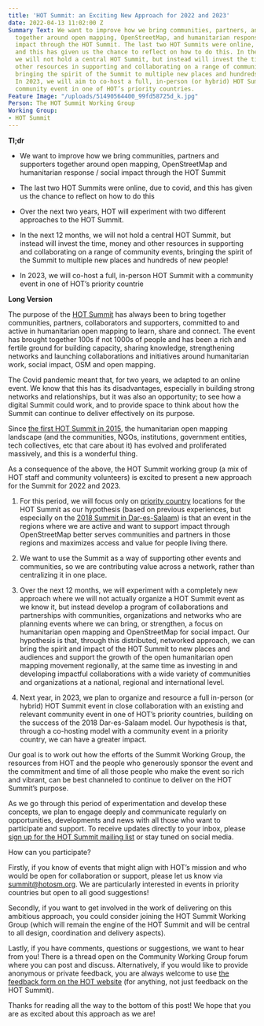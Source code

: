 ```yaml
---
title: 'HOT Summit: an Exciting New Approach for 2022 and 2023'
date: 2022-04-13 11:02:00 Z
Summary Text: We want to improve how we bring communities, partners, and supporters
  together around open mapping, OpenStreetMap, and humanitarian response / social
  impact through the HOT Summit. The last two HOT Summits were online, due to Covid,
  and this has given us the chance to reflect on how to do this. In the next 12 months,
  we will not hold a central HOT Summit, but instead will invest the time, money and
  other resources in supporting and collaborating on a range of community events,
  bringing the spirit of the Summit to multiple new places and hundreds of new people!
  In 2023, we will aim to co-host a full, in-person (or hybrid) HOT Summit with a
  community event in one of HOT’s priority countries.
Feature Image: "/uploads/51490564400_99fd58725d_k.jpg"
Person: The HOT Summit Working Group
Working Group:
- HOT Summit
---
```


**Tl;dr**

* We want to improve how we bring communities, partners and supporters together around open mapping, OpenStreetMap and humanitarian response / social impact through the HOT Summit

* The last two HOT Summits were online, due to covid, and this has given us the chance to reflect on how to do this

* Over the next two years, HOT will experiment with two different approaches to the HOT Summit.

* In the next 12 months, we will not hold a central HOT Summit, but instead will invest the time, money and other resources in supporting and collaborating on a range of community events, bringing the spirit of the Summit to multiple new places and hundreds of new people!

* In 2023, we will co-host a full, in-person HOT Summit with a community event in one of HOT’s priority countrie

**Long  Version**

The purpose of the [HOT Summit](https://summit.hotosm.org/) has always been to bring together communities, partners, collaborators and supporters, committed to and active in humanitarian open mapping to learn, share and connect. The event has brought together 100s if not 1000s of people and has been a rich and fertile ground for building capacity, sharing knowledge, strengthening networks and launching collaborations and initiatives around humanitarian work, social impact, OSM and open mapping.

The Covid pandemic meant that, for two years, we adapted to an online event. We know that this has its disadvantages, especially in building strong networks and relationships, but it was also an opportunity; to see how a digital Summit could work, and to provide space to think about how the Summit can continue to deliver effectively on its purpose.

Since [the first HOT Summit in 2015](http://summit2015.hotosm.org/), the humanitarian open mapping landscape (and the communities, NGOs, institutions, government entities, tech collectives, etc that care about it) has evolved and proliferated massively, and this is a wonderful thing.

As a consequence of the above, the HOT Summit working group (a mix of HOT staff and community volunteers) is excited to present a new approach for the Summit for 2022 and 2023.

1. For this period, we will focus only on [priority country](https://wiki.openstreetmap.org/wiki/Humanitarian_OSM_Team/Priority_countries) locations for the HOT Summit as our hypothesis (based on previous experiences, but especially on the [2018 Summit in Dar-es-Salaam](http://summit2018.hotosm.org/)) is that an event in the regions where we are active and want to support impact through OpenStreetMap better serves communities and partners in those regions and maximizes access and value for people living there.

2. We want to use the Summit as a way of supporting other events and communities, so we are contributing value across a network, rather than centralizing it in one place.

3. Over the next 12 months, we will experiment with a completely new approach where we will not actually organize a HOT Summit event as we know it, but instead develop a program of collaborations and partnerships with communities, organizations and networks who are planning events where we can bring, or strengthen, a focus on humanitarian open mapping and OpenStreetMap for social impact. Our hypothesis is that, through this distributed, networked approach, we can bring the spirit and impact of the HOT Summit to new places and audiences and support the growth of the open humanitarian open mapping movement regionally, at the same time as investing in and developing impactful collaborations with a wide variety of communities and organizations at a national, regional and international level.

4. Next year, in 2023, we plan to organize and resource a full in-person (or hybrid) HOT Summit event in close collaboration with an existing and relevant community event in one of HOT’s priority countries, building on the success of the 2018 Dar-es-Salaam model. Our hypothesis is that, through a co-hosting model with a community event in a priority country, we can have a greater impact.

Our goal is to work out how the efforts of the Summit Working Group, the resources from HOT and the people who generously sponsor the event and the commitment and time of all those people who make the event so rich and vibrant, can be best channeled to continue to deliver on the HOT Summit’s purpose.

As we go through this period of experimentation and develop these concepts, we plan to engage deeply and communicate regularly on opportunities, developments and news with all those who want to participate and support. To receive updates directly to your inbox, please [sign up for the HOT Summit mailing list](http://eepurl.com/hZb44r) or stay tuned on social media.

How can you participate?

Firstly, if you know of events that might align with HOT’s mission and who would be open for collaboration or support, please let us know via [summit@hotosm.org](mailto:summit@hotosm.org). We are particularly interested in events in priority countries but open to all good suggestions!

Secondly, if you want to get involved in the work of delivering on this ambitious approach, you could consider joining the HOT Summit Working Group (which will remain the engine of the HOT Summit and will be central to all design, coordination and delivery aspects).

Lastly, if you have comments, questions or suggestions, we want to hear from you! There is a thread open on the Community Working Group forum where you can post and discuss. Alternatively, if you would like to provide anonymous or private feedback, you are always welcome to use [the feedback form on the HOT website](https://www.hotosm.org/feedback) (for anything, not just feedback on the HOT Summit).

Thanks for reading all the way to the bottom of this post! We hope that you are as excited about this approach as we are!